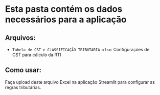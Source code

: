 # Esta pasta contém os dados necessários para a aplicação

## Arquivos:
- `Tabela de CST e CLASSIFICAÇÃO TRIBUTARIA.xlsx`: Configurações de CST para cálculo da RTI

## Como usar:
Faça upload deste arquivo Excel na aplicação Streamlit para configurar as regras tributárias.
